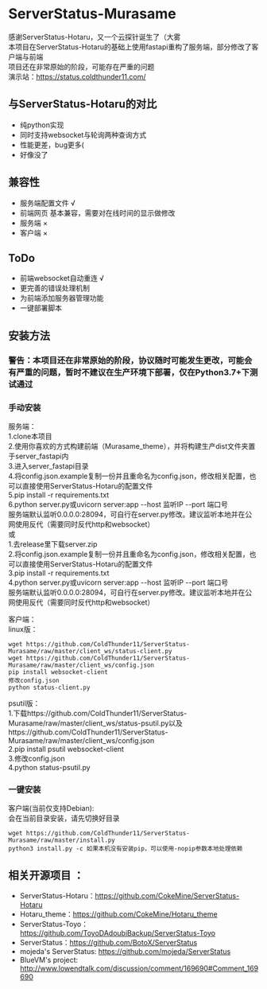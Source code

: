 # ServerStatus-Murasame

感谢ServerStatus-Hotaru，又一个云探针诞生了（大雾  
本项目在ServerStatus-Hotaru的基础上使用fastapi重构了服务端，部分修改了客户端与前端  
项目还在非常原始的阶段，可能存在严重的问题  
演示站：https://status.coldthunder11.com/

## 与ServerStatus-Hotaru的对比
* 纯python实现
* 同时支持websocket与轮询两种查询方式
* 性能更差，bug更多(
* 好像没了

## 兼容性
* 服务端配置文件 √
* 前端网页 基本兼容，需要对在线时间的显示做修改
* 服务端 ×
* 客户端 ×

## ToDo
* 前端websocket自动重连 √
* 更完善的错误处理机制
* 为前端添加服务器管理功能
* 一键部署脚本

## 安装方法
### 警告：本项目还在非常原始的阶段，协议随时可能发生更改，可能会有严重的问题，暂时不建议在生产环境下部署，仅在Python3.7+下测试通过

### 手动安装
服务端：  
1.clone本项目  
2.使用你喜欢的方式构建前端（Murasame_theme），并将构建生产dist文件夹置于server_fastapi内  
3.进入server_fastapi目录  
4.将config.json.example复制一份并且重命名为config.json，修改相关配置，也可以直接使用ServerStatus-Hotaru的配置文件  
5.pip install -r requirements.txt  
6.python server.py或uvicorn server:app --host 监听IP --port 端口号   
服务端默认监听0.0.0.0:28094，可自行在server.py修改。建议监听本地并在公网使用反代（需要同时反代http和websocket）  
或  
1.去release里下载server.zip  
2.将config.json.example复制一份并且重命名为config.json，修改相关配置，也可以直接使用ServerStatus-Hotaru的配置文件  
3.pip install -r requirements.txt  
4.python server.py或uvicorn server:app --host 监听IP --port 端口号   
服务端默认监听0.0.0.0:28094，可自行在server.py修改。建议监听本地并在公网使用反代（需要同时反代http和websocket）  

客户端：  
linux版：  
```shell
wget https://github.com/ColdThunder11/ServerStatus-Murasame/raw/master/client_ws/status-client.py  
wget https://github.com/ColdThunder11/ServerStatus-Murasame/raw/master/client_ws/config.json
pip install websocket-client  
修改config.json  
python status-client.py 
```
psutil版：  
1.下载https://github.com/ColdThunder11/ServerStatus-Murasame/raw/master/client_ws/status-psutil.py以及https://github.com/ColdThunder11/ServerStatus-Murasame/raw/master/client_ws/config.json  
2.pip install psutil websocket-client  
3.修改config.json  
4.python status-psutil.py  

### 一键安装
客户端(当前仅支持Debian):  
会在当前目录安装，请先切换好目录  
```shell
wget https://github.com/ColdThunder11/ServerStatus-Murasame/raw/master/install.py
python3 install.py -c 如果本机没有安装pip，可以使用-nopip参数本地处理依赖
```

## 相关开源项目 ： 
* ServerStatus-Hotaru：https://github.com/CokeMine/ServerStatus-Hotaru
* Hotaru_theme：https://github.com/CokeMine/Hotaru_theme
* ServerStatus-Toyo：https://github.com/ToyoDAdoubiBackup/ServerStatus-Toyo
* ServerStatus：https://github.com/BotoX/ServerStatus
* mojeda's ServerStatus: https://github.com/mojeda/ServerStatus
* BlueVM's project: http://www.lowendtalk.com/discussion/comment/169690#Comment_169690